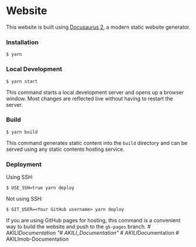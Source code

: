 # Website

This website is built using [Docusaurus 2](https://docusaurus.io/), a modern static website generator.

### Installation

```
$ yarn
```

### Local Development

```
$ yarn start
```

This command starts a local development server and opens up a browser window. Most changes are reflected live without having to restart the server.

### Build

```
$ yarn build
```

This command generates static content into the `build` directory and can be served using any static contents hosting service.

### Deployment

Using SSH:

```
$ USE_SSH=true yarn deploy
```

Not using SSH:

```
$ GIT_USER=<Your GitHub username> yarn deploy
```

If you are using GitHub pages for hosting, this command is a convenient way to build the website and push to the `gh-pages` branch.
#   A K I L I _ D o c u m e n t a t i o n  
 "# AKILI_Documentation" 
#   A K I L I _ D o c u m e n t a t i o n  
 #   A K I L I m o b - D o c u m e n t a t i o n  
 